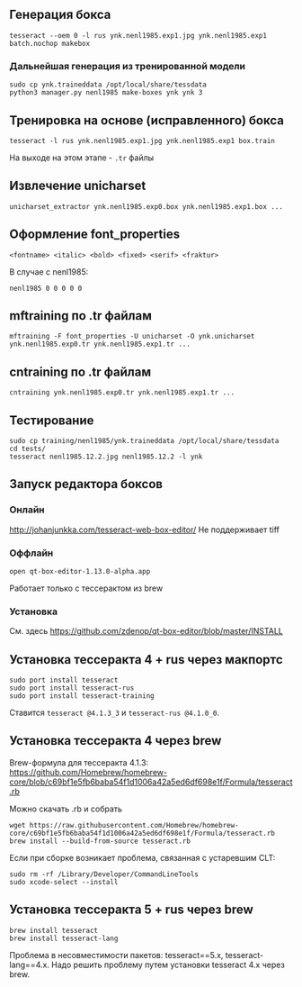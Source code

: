 ## Генерация бокса
```
tesseract --oem 0 -l rus ynk.nenl1985.exp1.jpg ynk.nenl1985.exp1 batch.nochop makebox
```
### Дальнейшая генерация из тренированной модели
```
sudo cp ynk.traineddata /opt/local/share/tessdata
python3 manager.py nenl1985 make-boxes ynk ynk 3
```
## Тренировка на основе (исправленного) бокса 
```
tesseract -l rus ynk.nenl1985.exp1.jpg ynk.nenl1985.exp1 box.train
```
На выходе на этом этапе - `.tr` файлы
## Извлечение unicharset
```
unicharset_extractor ynk.nenl1985.exp0.box ynk.nenl1985.exp1.box ...
```
## Оформление font_properties
```
<fontname> <italic> <bold> <fixed> <serif> <fraktur>
```
В случае с nenl1985:
```
nenl1985 0 0 0 0 0
```
## mftraining по .tr файлам
```
mftraining -F font_properties -U unicharset -O ynk.unicharset ynk.nenl1985.exp0.tr ynk.nenl1985.exp1.tr ...
```
## cntraining по .tr файлам
```
cntraining ynk.nenl1985.exp0.tr ynk.nenl1985.exp1.tr ...
```

## Тестирование
```
sudo cp training/nenl1985/ynk.traineddata /opt/local/share/tessdata
cd tests/
tesseract nenl1985.12.2.jpg nenl1985.12.2 -l ynk
```

## Запуск редактора боксов
### Онлайн
http://johanjunkka.com/tesseract-web-box-editor/
Не поддерживает tiff
### Оффлайн
```
open qt-box-editor-1.13.0-alpha.app
```
Работает только с тессерактом из brew
### Установка
См. здесь https://github.com/zdenop/qt-box-editor/blob/master/INSTALL

## Установка тессеракта 4 + rus через макпортс
```
sudo port install tesseract
sudo port install tesseract-rus
sudo port install tesseract-training
```
Ставится `tesseract @4.1.3_3` и `tesseract-rus @4.1.0_0`.

## Установка тессеракта 4 через brew
Brew-формула для тессеракта 4.1.3: https://github.com/Homebrew/homebrew-core/blob/c69bf1e5fb6baba54f1d1006a42a5ed6df698e1f/Formula/tesseract.rb


Можно скачать .rb и собрать
```
wget https://raw.githubusercontent.com/Homebrew/homebrew-core/c69bf1e5fb6baba54f1d1006a42a5ed6df698e1f/Formula/tesseract.rb
brew install --build-from-source tesseract.rb
```

Если при сборке возникает проблема, связанная с устаревшим CLT:

```
sudo rm -rf /Library/Developer/CommandLineTools
sudo xcode-select --install
```

## Установка тессеракта 5 + rus через brew
```
brew install tesseract
brew install tesseract-lang 
```
Проблема в несовместимости пакетов: tesseract==5.x, tesseract-lang==4.x.
Надо решить проблему путем установки tesseract 4.x через brew.

